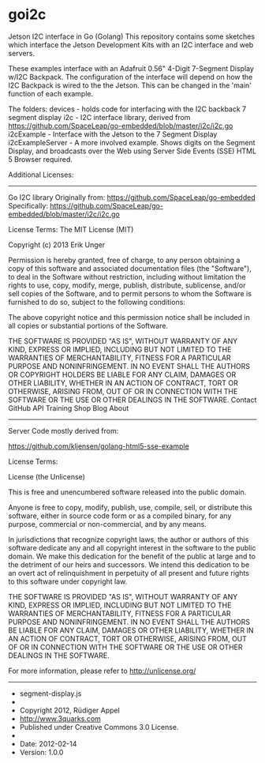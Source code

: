 # goi2c
Jetson I2C interface in Go (Golang)
This repository contains some sketches which interface the Jetson Development Kits
with an I2C interface and web servers.

These examples interface with an Adafruit 0.56" 4-Digit 7-Segment Display w/I2C Backpack.
The configuration of the interface will depend on how the I2C Backpack is wired to the the Jetson.
This can be changed in the 'main' function of each example.

The folders:
devices          - holds code for interfacing with the I2C backback 7 segment display
i2c              - I2C interface library, derived from https://github.com/SpaceLeap/go-embedded/blob/master/i2c/i2c.go
i2cExample       - Interface with the Jetson to the 7 Segment Display
i2cExampleServer - A more involved example. Shows digits on the Segment Display, and broadcasts over the Web using Server Side Events (SSE)
                   HTML 5 Browser required.

Additional Licenses:

-----------------------------------------------------

Go I2C library
Originally from:
https://github.com/SpaceLeap/go-embedded
Specifically:
https://github.com/SpaceLeap/go-embedded/blob/master/i2c/i2c.go

License Terms:
The MIT License (MIT)

Copyright (c) 2013 Erik Unger

Permission is hereby granted, free of charge, to any person obtaining a copy of
this software and associated documentation files (the "Software"), to deal in
the Software without restriction, including without limitation the rights to
use, copy, modify, merge, publish, distribute, sublicense, and/or sell copies of
the Software, and to permit persons to whom the Software is furnished to do so,
subject to the following conditions:

The above copyright notice and this permission notice shall be included in all
copies or substantial portions of the Software.

THE SOFTWARE IS PROVIDED "AS IS", WITHOUT WARRANTY OF ANY KIND, EXPRESS OR
IMPLIED, INCLUDING BUT NOT LIMITED TO THE WARRANTIES OF MERCHANTABILITY, FITNESS
FOR A PARTICULAR PURPOSE AND NONINFRINGEMENT. IN NO EVENT SHALL THE AUTHORS OR
COPYRIGHT HOLDERS BE LIABLE FOR ANY CLAIM, DAMAGES OR OTHER LIABILITY, WHETHER
IN AN ACTION OF CONTRACT, TORT OR OTHERWISE, ARISING FROM, OUT OF OR IN
CONNECTION WITH THE SOFTWARE OR THE USE OR OTHER DEALINGS IN THE SOFTWARE.
Contact GitHub API Training Shop Blog About

-----------------------------------------------------------------------------
Server Code mostly derived from:

https://github.com/kljensen/golang-html5-sse-example

License Terms:

License (the Unlicense)

This is free and unencumbered software released into the public domain.

Anyone is free to copy, modify, publish, use, compile, sell, or distribute this software, either in source code form or as a compiled binary, for any purpose, commercial or non-commercial, and by any means.

In jurisdictions that recognize copyright laws, the author or authors of this software dedicate any and all copyright interest in the software to the public domain. We make this dedication for the benefit of the public at large and to the detriment of our heirs and successors. We intend this dedication to be an overt act of relinquishment in perpetuity of all present and future rights to this software under copyright law.

THE SOFTWARE IS PROVIDED "AS IS", WITHOUT WARRANTY OF ANY KIND, EXPRESS OR IMPLIED, INCLUDING BUT NOT LIMITED TO THE WARRANTIES OF MERCHANTABILITY, FITNESS FOR A PARTICULAR PURPOSE AND NONINFRINGEMENT. IN NO EVENT SHALL THE AUTHORS BE LIABLE FOR ANY CLAIM, DAMAGES OR OTHER LIABILITY, WHETHER IN AN ACTION OF CONTRACT, TORT OR OTHERWISE, ARISING FROM, OUT OF OR IN CONNECTION WITH THE SOFTWARE OR THE USE OR OTHER DEALINGS IN THE SOFTWARE.

For more information, please refer to http://unlicense.org/

------------------------------------------

 * segment-display.js
 *
 * Copyright 2012, Rüdiger Appel
 * http://www.3quarks.com
 * Published under Creative Commons 3.0 License.
 *
 * Date: 2012-02-14
 * Version: 1.0.0

